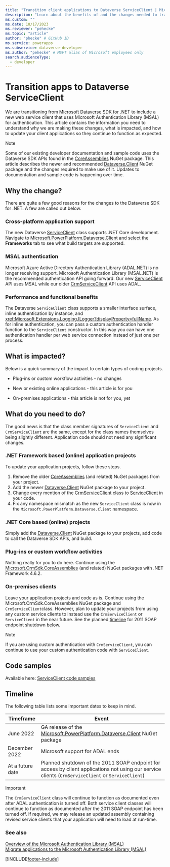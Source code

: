 ```yaml
---
title: "Transition client applications to Dataverse ServiceClient | Microsoft Docs" # Intent and product brand in a unique string of 43-59 chars including spaces
description: "Learn about the benefits of and the changes needed to transitions your client application to use Dataverse ServiceClient class for web service connections." # 115-145 characters including spaces. This abstract displays in the search result.
ms.custom: ""
ms.date: 10/17/2023
ms.reviewer: "pehecke"
ms.topic: "article"
author: "phecke" # GitHub ID
ms.service: powerapps
ms.subservice: dataverse-developer
ms.author: "pehecke" # MSFT alias of Microsoft employees only
search.audienceType:
  - developer
---
```


# Transition apps to Dataverse ServiceClient

We are transitioning from [Microsoft Dataverse SDK for .NET](developer-tools.md#dataverse-sdk-for-net) to include a new web service client that uses Microsoft Authentication Library (MSAL) for authentication. This article contains the information you need to understand why we are making these changes, what is impacted, and how to update your client applications so they continue to function as expected.

> [!NOTE]
> Some of our existing developer documentation and sample code uses the Dataverse SDK APIs found in the [CoreAssemblies](https://www.nuget.org/packages/Microsoft.CrmSdk.CoreAssemblies/) NuGet package. This article describes the newer and recommended [Dataverse.Client](https://www.nuget.org/packages/Microsoft.PowerPlatform.Dataverse.Client/) NuGet package and the changes required to make use of it. Updates to documentation and sample code is happening over time.

## Why the change?

There are quite a few good reasons for the changes to the Dataverse SDK for .NET. A few are called out below.

### Cross-platform application support

The new Dataverse [ServiceClient](xref:Microsoft.PowerPlatform.Dataverse.Client.ServiceClient) class supports .NET Core development. Navigate to [Microsoft.PowerPlatform.Dataverse.Client](https://www.nuget.org/packages/Microsoft.PowerPlatform.Dataverse.Client/) and select the **Frameworks** tab to see what build targets are supported.

### MSAL authentication

Microsoft Azure Active Directory Authentication Library (ADAL.NET) is no longer receiving support. Microsoft Authentication Library (MSAL.NET) is the recommended authentication API going forward. Our new [ServiceClient](xref:Microsoft.PowerPlatform.Dataverse.Client.ServiceClient) API uses MSAL while our older [CrmServiceClient](xref:Microsoft.Xrm.Tooling.Connector.CrmServiceClient) API uses ADAL.

### Performance and functional benefits

The Dataverse `ServiceClient` class supports a smaller interface surface, inline authentication by instance, and <xref:Microsoft.Extensions.Logging.ILogger?displayProperty=fullName>. As for inline authentication, you can pass a custom authentication handler function to the `ServiceClient` constructor. In this way you can have one authentication handler per web service connection instead of just one per process.

## What is impacted?

Below is a quick summary of the impact to certain types of coding projects.

- Plug-ins or custom workflow activities - no changes

- New or existing online applications - this article is for you

- On-premises applications - this article is not for you, yet

## What do you need to do?

The good news is that the class member signatures of `ServiceClient` and `CrmServiceClient` are the same, except for the class names themselves being slightly different. Application code should not need any significant changes.

### .NET Framework based (online) application projects

To update your application projects, follow these steps.

1. Remove the older [CoreAssemblies](https://www.nuget.org/packages/Microsoft.CrmSdk.CoreAssemblies/) (and related) NuGet packages from your project.
1. Add the newer [Dataverse.Client](https://www.nuget.org/packages/Microsoft.PowerPlatform.Dataverse.Client/) NuGet package to your project.
1. Change every mention of the [CrmServiceClient](xref:Microsoft.Xrm.Tooling.Connector.CrmServiceClient) class to [ServiceClient](xref:Microsoft.PowerPlatform.Dataverse.Client.ServiceClient) in your code.
1. Fix any namespace mismatch as the new `ServiceClient` class is now in the `Microsoft.PowerPlatform.Dataverse.Client` namespace.

### .NET Core based (online) projects

Simply add the [Dataverse.Client](https://www.nuget.org/packages/Microsoft.PowerPlatform.Dataverse.Client/) NuGet package to your projects, add code to call the Dataverse SDK APIs, and build.

### Plug-ins or custom workflow activities

Nothing really for you to do here. Continue using the [Microsoft.CrmSdk.CoreAssemblies](https://www.nuget.org/packages/Microsoft.CrmSdk.CoreAssemblies/) (and related) NuGet packages with .NET Framework 4.6.2.

### On-premises clients

Leave your application projects and code as is. Continue using the Microsoft.CrmSdk.CoreAssemblies NuGet package and `CrmServiceClient`class. However, plan to update your projects from using any custom service clients to instead use the `CrmServiceClient` or `ServiceClient` in the near future. See the planned [timeline](#timeline) for 2011 SOAP endpoint shutdown below.

> [!NOTE]
> If you are using custom authentication with `CrmServiceClient`, you can continue to use your custom authentication code with `ServiceClient`.

## Code samples

Available here: [ServiceClient code samples](https://github.com/microsoft/PowerApps-Samples/tree/master/dataverse/orgsvc/CSharp-NETCore/ServiceClient)

## Timeline

The following table lists some important dates to keep in mind.

| Timeframe        | Event                                                                                                                                                |
| ---------------- | ---------------------------------------------------------------------------------------------------------------------------------------------------- |
| June 2022        | GA release of the [Microsoft.PowerPlatform.Dataverse.Client](https://www.nuget.org/packages/Microsoft.PowerPlatform.Dataverse.Client/) NuGet package |
| December 2022    | Microsoft support for ADAL ends                                                                                                                      |
| At a future date | Planned shutdown of the 2011 SOAP endpoint for access by client applications not using our service clients (`CrmServiceClient` or `ServiceClient`)   |

> [!IMPORTANT]
> The `CrmServiceClient` class will continue to function as documented even after ADAL authentication is turned off. Both service client classes will continue to function as documented after the 2011 SOAP endpoint has been turned off. If required, we may release an updated assembly containing revised service clients that your application will need to load at run-time.

### See also

[Overview of the Microsoft Authentication Library (MSAL)](/azure/active-directory/develop/msal-overview)  
[Migrate applications to the Microsoft Authentication Library (MSAL)](/azure/active-directory/develop/msal-migration)

[!INCLUDE[footer-include](../../includes/footer-banner.md)]
